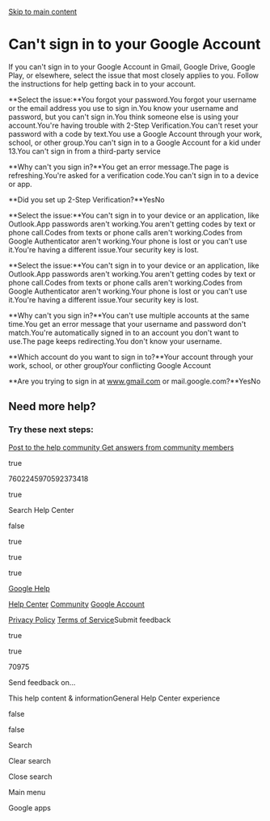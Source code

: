 [Skip to main content](https://support.google.com/accounts/troubleshooter/2402620?visit_id=638953611815077581-345006699&p=BadCredentials&rd=2#search-form)

# Can't sign in to your Google Account

If you can't sign in to your Google Account in Gmail, Google Drive, Google Play, or elsewhere, select the issue that most closely applies to you. Follow the instructions for help getting back in to your account.

**Select the issue:**You forgot your password.You forgot your username or the email address you use to sign in.You know your username and password, but you can't sign in.You think someone else is using your account.You're having trouble with 2-Step Verification.You can't reset your password with a code by text.You use a Google Account through your work, school, or other group.You can't sign in to a Google Account for a kid under 13.You can't sign in from a third-party service

**Why can't you sign in?**You get an error message.The page is refreshing.You're asked for a verification code.You can't sign in to a device or app.

**Did you set up 2-Step Verification?**YesNo

**Select the issue:**You can't sign in to your device or an application, like Outlook.App passwords aren't working.You aren't getting codes by text or phone call.Codes from texts or phone calls aren't working.Codes from Google Authenticator aren't working.Your phone is lost or you can't use it.You're having a different issue.Your security key is lost.

**Select the issue:**You can't sign in to your device or an application, like Outlook.App passwords aren't working.You aren't getting codes by text or phone call.Codes from texts or phone calls aren't working.Codes from Google Authenticator aren't working.Your phone is lost or you can't use it.You're having a different issue.Your security key is lost.

**Why can't you sign in?**You can't use multiple accounts at the same time.You get an error message that your username and password don't match.You're automatically signed in to an account you don't want to use.The page keeps redirecting.You don't know your username.

**Which account do you want to sign in to?**Your account through your work, school, or other groupYour conflicting Google Account

**Are you trying to sign in at www.gmail.com or mail.google.com?**YesNo

## Need more help?

### Try these next steps:

[Post to the help community  Get answers from community members](https://support.google.com/accounts/community?hl=en)

true

7602245970592373418

true

Search Help Center

false

true

true

true

[Google Help](https://support.google.com/)

[Help Center](https://support.google.com/accounts/?hl=en) [Community](https://support.google.com/accounts/community?hl=en) [Google Account](https://myaccount.google.com/)

[Privacy Policy](https://www.google.com/intl/en/privacy.html) [Terms of Service](https://www.google.com/accounts/TOS)Submit feedback

true

true

70975

Send feedback on...

This help content & informationGeneral Help Center experience

false

false

Search

Clear search

Close search

Main menu

Google apps